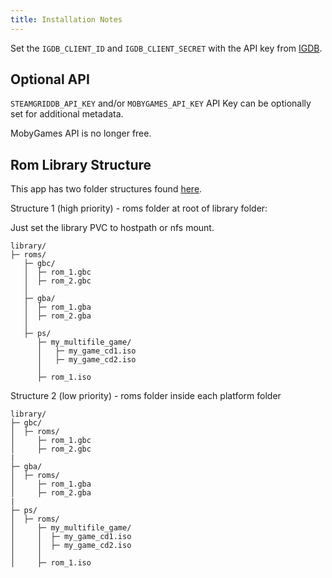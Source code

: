 ```yaml
---
title: Installation Notes
---
```


Set the `IGDB_CLIENT_ID` and `IGDB_CLIENT_SECRET` with the API key from [IGDB](https://api-docs.igdb.com/#about).

## Optional API

`STEAMGRIDDB_API_KEY` and/or `MOBYGAMES_API_KEY` API Key can be optionally set for additional metadata.

MobyGames API is no longer free.

## Rom Library Structure

This app has two folder structures found [here](https://github.com/zurdi15/romm/blob/master/README.md#-folder-structure).

Structure 1 (high priority) - roms folder at root of library folder:

Just set the library PVC to hostpath or nfs mount.

```shell
library/
├─ roms/
   ├─ gbc/
   │  ├─ rom_1.gbc
   │  ├─ rom_2.gbc
   │
   ├─ gba/
   │  ├─ rom_1.gba
   │  ├─ rom_2.gba
   │
   ├─ ps/
      ├─ my_multifile_game/
      │   ├─ my_game_cd1.iso
      │   ├─ my_game_cd2.iso
      │
      ├─ rom_1.iso
```

Structure 2 (low priority) - roms folder inside each platform folder

```shell
library/
├─ gbc/
│  ├─ roms/
│     ├─ rom_1.gbc
│     ├─ rom_2.gbc
|
├─ gba/
│  ├─ roms/
│     ├─ rom_1.gba
│     ├─ rom_2.gba
|
├─ ps/
│  ├─ roms/
│     ├─ my_multifile_game/
│     │  ├─ my_game_cd1.iso
│     │  ├─ my_game_cd2.iso
│     │
│     ├─ rom_1.iso
```
